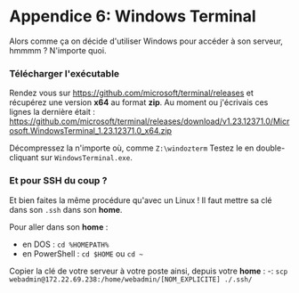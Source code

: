 # Appendice 6: Windows Terminal
Alors comme ça on décide d'utiliser Windows pour accéder à son serveur, hmmmm ? N'importe quoi.

### Télécharger l'exécutable
Rendez vous sur https://github.com/microsoft/terminal/releases et récupérez une version **x64** au format **zip**. Au moment ou j'écrivais ces lignes la dernière était : 
https://github.com/microsoft/terminal/releases/download/v1.23.12371.0/Microsoft.WindowsTerminal_1.23.12371.0_x64.zip

Décompressez la n'importe où, comme `Z:\windozterm`
Testez le en double-cliquant sur `WindowsTerminal.exe`.

### Et pour SSH du coup ?
Et bien faites la même procédure qu'avec un Linux ! Il faut mettre sa clé dans son `.ssh` dans son **home**.

Pour aller dans son **home** :
 - en DOS : `cd %HOMEPATH%`
 - en PowerShell : `cd $HOME` ou `cd ~`

Copier la clé de votre serveur à votre poste ainsi, depuis votre **home** :
 -: `scp webadmin@172.22.69.238:/home/webadmin/[NOM_EXPLICITE] ./.ssh/`
